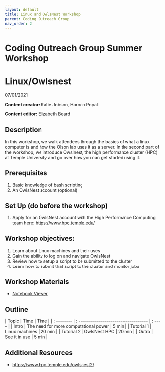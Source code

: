 ```yaml
---
layout: default
title: Linux and OwlsNest Workshop
parent: Coding Outreach Group
nav_order: 2
---
```


# Coding Outreach Group Summer Workshop
# Linux/Owlsnest
07/01/2021

__**Content creator:**__ Katie Jobson, Haroon Popal

__**Content editor:**__ Elizabeth Beard


## Description
In this workshop, we walk attendees through the basics of what a linux computer is and how the Olson lab uses it as a server. In the second part of the workshop, we introduce Owslnest, the high performance cluster (HPC) at Temple University and go over how you can get started using it.

## Prerequisites
1. Basic knowledge of bash scripting
2. An OwlsNest account (optional)

## Set Up (do before the workshop)
1. Apply for an OwlsNest account with the High Performance Computing team here: https://www.hpc.temple.edu/
    
## Workshop objectives:
1. Learn about Linux machines and their uses
2. Gain the ability to log on and navigate OwlsNest
3. Review how to setup a script to be submitted to the cluster
4. Learn how to submit that script to the cluster and monitor jobs

## Workshop Materials
- [Notebook Viewer](https://tu-coding-outreach-group.github.io/cog_summer_workshops_2021/linux-owlsnest/index.html)

## Outline
| Topic      | Time                                  | Time   |
| : -------- | : ----------------------------------- | : ---- |
| Intro      | The need for more computational power | 5 min  |
| Tutorial 1 | Linux machines                        | 20 min |
| Tutorial 2 | OwlsNest HPC                          | 20 min |
| Outro      | See it in use                         | 5 min  | 

## Additional Resources
- https://www.hpc.temple.edu/owlsnest2/
